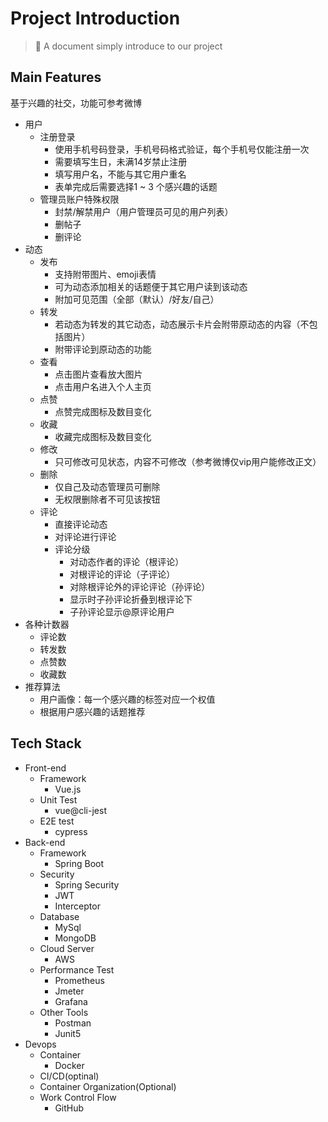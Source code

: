 # Project Introduction

> 📕 A document simply introduce to our project

## Main Features

基于兴趣的社交，功能可参考微博

* 用户
  * 注册登录
    * 使用手机号码登录，手机号码格式验证，每个手机号仅能注册一次
    * 需要填写生日，未满14岁禁止注册
    * 填写用户名，不能与其它用户重名
    * 表单完成后需要选择1 ~ 3 个感兴趣的话题
  * 管理员账户特殊权限
    * 封禁/解禁用户（用户管理员可见的用户列表）
    * 删帖子
    * 删评论
* 动态
  * 发布
    * 支持附带图片、emoji表情
    * 可为动态添加相关的话题便于其它用户读到该动态
    * 附加可见范围（全部（默认）/好友/自己）
  * 转发
    * 若动态为转发的其它动态，动态展示卡片会附带原动态的内容（不包括图片）
    * 附带评论到原动态的功能
  * 查看
    * 点击图片查看放大图片
    * 点击用户名进入个人主页
  * 点赞
    * 点赞完成图标及数目变化
  * 收藏
    * 收藏完成图标及数目变化
  * 修改
    * 只可修改可见状态，内容不可修改（参考微博仅vip用户能修改正文）
  * 删除
    * 仅自己及动态管理员可删除
    * 无权限删除者不可见该按钮
  * 评论
    * 直接评论动态
    * 对评论进行评论
    * 评论分级
      * 对动态作者的评论（根评论）
      * 对根评论的评论（子评论）
      * 对除根评论外的评论评论（孙评论）
      * 显示时子孙评论折叠到根评论下
      * 子孙评论显示@原评论用户
* 各种计数器
  * 评论数
  * 转发数
  * 点赞数
  * 收藏数
* 推荐算法
  * 用户画像：每一个感兴趣的标签对应一个权值
  * 根据用户感兴趣的话题推荐

## Tech Stack

* Front-end
  * Framework
    * Vue.js
  * Unit Test
    * vue@cli-jest
  * E2E test
    * cypress
* Back-end
  * Framework
    * Spring Boot
  * Security
    * Spring Security
    * JWT
    * Interceptor
  * Database
    * MySql
    * MongoDB
  * Cloud Server
    * AWS
  * Performance Test
    * Prometheus
    * Jmeter
    * Grafana
  * Other Tools
    * Postman
    * Junit5
* Devops
  * Container
    * Docker
  * CI/CD(optinal)
  * Container Organization(Optional)
  * Work Control Flow
    * GitHub
